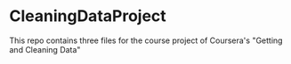 CleaningDataProject
===================

This repo contains three files for the course project of Coursera's "Getting and Cleaning Data"
